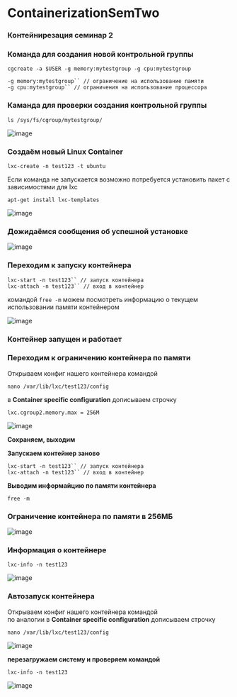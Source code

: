 # ContainerizationSemTwo

### Контейнирезация семинар 2

 ### Команда для создания новой контрольной группы

```
cgcreate -a $USER -g memory:mytestgroup -g cpu:mytestgroup
``` 

 ```$USER // Текущий пользователь  
 -g memory:mytestgroup`` // ограничение на использование памяти
 -g cpu:mytestgroup`` // ограничения на использование процессора
```

 ### Каманда для проверки создания  контрольной группы 

 ```
 ls /sys/fs/cgroup/mytestgroup/
```

![image](https://github.com/ScherbakovM/ContainerizationSemTwo/assets/109952823/52c0ad6c-b4c7-4112-8ec7-1998bd08f88e)

### Создаём новый Linux Container 

```
lxc-create -n test123 -t ubuntu
```

Если команда не запускается возможно потребуется установить пакет с зависимостями для lxc 

```
apt-get install lxc-templates
```

![image](https://github.com/ScherbakovM/ContainerizationSemTwo/assets/109952823/ab061a47-40ac-44b4-a3ec-a9cf4f7fd1a4)



### Дожидаёмся сообщения об успешной установке

![image](https://github.com/ScherbakovM/ContainerizationSemTwo/assets/109952823/64991f10-f742-40cf-be58-4e2be9bdf941)


### Переходим к запуску контейнера
 
```
lxc-start -n test123`` // запуск контейнера  
lxc-attach -n test123`` // вход в контейнер

```  

 командой ``free -m`` можем посмотреть информацию о текущем использовании памяти контейнером

![image](https://github.com/ScherbakovM/ContainerizationSemTwo/assets/109952823/0be80125-3f81-420f-ad81-2b396175ab63)

### Контейнер запущен и работает 

### Переходим к ограничению контейнера по памяти 

Открываем конфиг нашего контейнера командой

```
nano /var/lib/lxc/test123/config
```

 в __Container specific configuration__ дописываем строчку  
 
 ```
 lxc.cgroup2.memory.max = 256M
```

![image](https://github.com/ScherbakovM/ContainerizationSemTwo/assets/109952823/fb4c9197-282a-4c03-bafb-4a2826384313)

__Сохраняем, выходим__

__Запускаем контейнер заново__

```
lxc-start -n test123`` // запуск контейнера  
lxc-attach -n test123`` // вход в контейнер 
```


__Выводим информайцию по памяти контейнера__  
```
free -m

```

### Ограничение контейнера по памяти в 256МБ

![image](https://github.com/ScherbakovM/ContainerizationSemTwo/assets/109952823/864e6dbb-415a-41b4-b620-a30990910778)


### Информация о контейнере

```
lxc-info -n test123
```

![image](https://github.com/ScherbakovM/ContainerizationSemTwo/assets/109952823/f634d008-2bd3-432c-bcab-9075debda05c)


### Автозапуск контейнера 

Открываем конфиг нашего контейнера командой  
по аналогии в __Container specific configuration__ дописываем строчку  

```
nano /var/lib/lxc/test123/config
```


![image](https://github.com/ScherbakovM/ContainerizationSemTwo/assets/109952823/6a21b2fb-8766-42e1-a26b-b5953a2256d6)


__перезагружаем систему и проверяем командой__

```
lxc-info -n test123
```

![image](https://github.com/ScherbakovM/ContainerizationSemTwo/assets/109952823/2dcbf145-e326-4c62-8fe2-7738d0648831)









